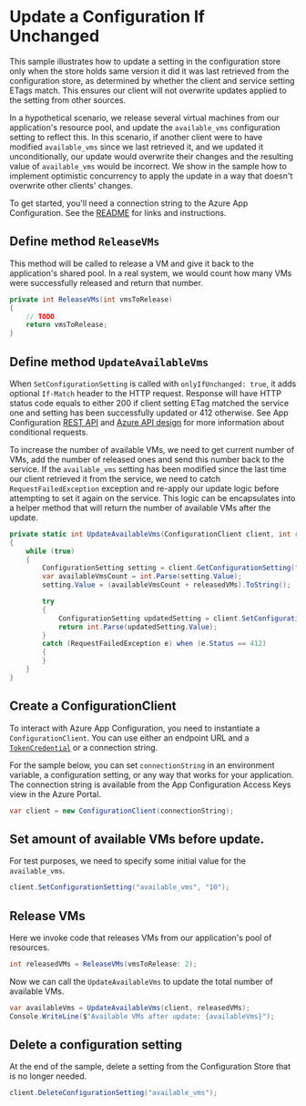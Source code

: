 # Update a Configuration If Unchanged

This sample illustrates how to update a setting in the configuration store only when the store holds same version it did it was last retrieved from the configuration store, as determined by whether the client and service setting ETags match. This ensures our client will not overwrite updates applied to the setting from other sources.

In a hypothetical scenario, we release several virtual machines from our application's resource pool, and update the `available_vms` configuration setting to reflect this. In this scenario, if another client were to have modified `available_vms` since we last retrieved it, and we updated it unconditionally, our update would overwrite their changes and the resulting value of `available_vms` would be incorrect. We show in the sample how to implement optimistic concurrency to apply the update in a way that doesn't overwrite other clients' changes.

To get started, you'll need a connection string to the Azure App Configuration. See the [README](https://github.com/Azure/azure-sdk-for-net/blob/main/sdk/appconfiguration/Azure.Data.AppConfiguration/README.md) for links and instructions.

## Define method `ReleaseVMs`

This method will be called to release a VM and give it back to the application's shared pool. In a real system, we would count how many VMs were successfully released and return that number.

```C# Snippet:AzConfigSample6_ReleaseVMs
private int ReleaseVMs(int vmsToRelease)
{
    // TODO
    return vmsToRelease;
}
```

## Define method `UpdateAvailableVms`

When `SetConfigurationSetting` is called with `onlyIfUnchanged: true`, it adds optional `If-Match` header to the HTTP request. Response will have HTTP status code equals to either 200 if client setting ETag matched the service one and setting has been successfully updated or 412 otherwise. See App Configuration [REST API](https://learn.microsoft.com/azure/azure-app-configuration/rest-api-key-value#get-conditionally) and [Azure API design](https://azure.github.io/azure-sdk/general_design.html#conditional-requests) for more information about conditional requests.

To increase the number of available VMs, we need to get current number of VMs, add the number of released ones and send this number back to the service. If the `available_vms` setting has been modified since the last time our client retrieved it from the service, we need to catch `RequestFailedException` exception and re-apply our update logic before attempting to set it again on the service. This logic can be encapsulates into a helper method that will return the number of available VMs after the update.

```C# Snippet:AzConfigSample6_UpdateAvailableVms
private static int UpdateAvailableVms(ConfigurationClient client, int releasedVMs)
{
    while (true)
    {
        ConfigurationSetting setting = client.GetConfigurationSetting("available_vms");
        var availableVmsCount = int.Parse(setting.Value);
        setting.Value = (availableVmsCount + releasedVMs).ToString();

        try
        {
            ConfigurationSetting updatedSetting = client.SetConfigurationSetting(setting, onlyIfUnchanged: true);
            return int.Parse(updatedSetting.Value);
        }
        catch (RequestFailedException e) when (e.Status == 412)
        {
        }
    }
}
```

## Create a ConfigurationClient

To interact with Azure App Configuration, you need to instantiate a `ConfigurationClient`. You can use either an endpoint URL and a [`TokenCredential`](https://github.com/Azure/azure-sdk-for-net/blob/main/sdk/identity/Azure.Identity/README.md#credentials) or a connection string.
 
For the sample below, you can set `connectionString` in an environment variable, a configuration setting, or any way that works for your application. The connection string is available from the App Configuration Access Keys view in the Azure Portal.

```C# Snippet:AzConfigSample6_CreateConfigurationClient
var client = new ConfigurationClient(connectionString);
```

## Set amount of available VMs before update.

For test purposes, we need to specify some initial value for the `available_vms`.

```C# Snippet:AzConfigSample6_SetInitialVMs
client.SetConfigurationSetting("available_vms", "10");
```

## Release VMs

Here we invoke code that releases VMs from our application's pool of resources. 

```C# Snippet:AzConfigSample6_CallReleaseVMs
int releasedVMs = ReleaseVMs(vmsToRelease: 2);
```

Now we can call the `UpdateAvailableVms` to update the total number of available VMs.

```C# Snippet:AzConfigSample6_CallUpdateAvailableVms
var availableVms = UpdateAvailableVms(client, releasedVMs);
Console.WriteLine($"Available VMs after update: {availableVms}");
```

## Delete a configuration setting

At the end of the sample, delete a setting from the Configuration Store that is no longer needed.

```C# Snippet:AzConfigSample6_DeleteConfigurationSetting
client.DeleteConfigurationSetting("available_vms");
```
